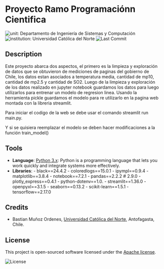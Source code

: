 # Proyecto Ramo Programaciónn Cientifica

![unit: Departamento de Ingeniería de Sistemas y Computación](https://img.shields.io/badge/course-Departamento%20de%20Ingenier%C3%ADa%20de%20Sistemas%20y%20Computaci%C3%B3n-blue?logo=coursera)
![institution: Universidad Católica del Norte](https://img.shields.io/badge/institution-Universidad%20Cat%C3%B3lica%20del%20Norte-blue?logo=google-scholar)
![Last Commit](https://img.shields.io/github/last-commit/godiecl/template)

## Description

Este proyecto abarca dos aspectos, el primero es la limpieza y exploración de datos que se obtuvieron de mediciones de paginas del gobierno de Chile, los datos estan asociados a temperatura media, cantidad de mp10, cantidad de mp2.5 y cantidad de SO2.
Luego de la limpieza y exploración de los datos realizado en jupyter notebook guardamos los datos para luego utilizarlos para entrenar un modelo de regresion linea. Usando la herramienta pickle guardamos el modelo para re utilizarlo en la pagina web montada con la libreria streamlit.

Para iniciar el codigo de la web se debe usar el comando streamlit run main.py.

Y si se quisiera reemplazar el modelo se deben hacer modificaciones a la función train_model()

## Tools

- **Language**: [Python 3.x](https://www.python.org/): Python is a programming language that lets you work quickly
  and integrate systems more effectively.
- **Libraries**:
      - black==24.4.2
      - coloredlogs==15.0.1
      - ipympl==0.9.4
      - matplotlib==3.8.4
      - notebook==7.2.1
      - pandas==2.2.2 # 2.9.0
      - plotly_express==0.4.1
      - python-dotenv==1.0.
      - streamlit==1.36.0
      - openpyxl==3.1.5
      - seaborn==0.13.2
      - scikit-learn==1.5.1
      - tensorflow==2.17.0

## Credits

- Bastian Muñoz Ordenes, [Universidad Católica del Norte](http://wwww.ucn.cl),
  Antofagasta, Chile.

## License

This project is open-sourced software licensed under the [Apache license](LICENSE).

![License](https://img.shields.io/github/license/godiecl/template)
